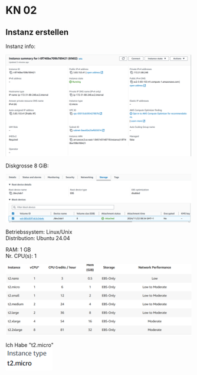 # KN 02

## Instanz erstellen

Instanz info:

![Instanz Info](./assets/Instance%20Info.png)

Diskgrosse 8 GiB:

![Storage](./assets/Storage.png)

Betriebssystem: Linux/Unix  
Distribution: Ubuntu 24.04

RAM: 1 GB  
Nr. CPU(s): 1

![Info Table](./assets/Instance%20Info%20Table.png)

Ich Habe "t2.micro"  
![Instance Type](./assets/instance%20Type.png)



